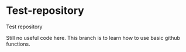 # Test-repository
Test repository

Still no useful code here.
This branch is to learn how to use basic github functions.
